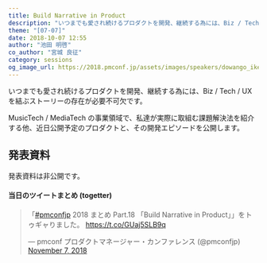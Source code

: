 ```yaml
---
title: Build Narrative in Product
description: "いつまでも愛され続けるプロダクトを開発、継続する為には、Biz / Tech / UX を結ぶストーリーの存在が必要不可欠です。MusicTech / MediaTech の事業領域で、私達が実際に取組む課題解決法を紹介する他、近日公開予定のプロダクトと、その開発エピソードを公開します。"
theme: "[07-07]"
date: 2018-10-07 12:55
author: "池田 明啓"
co_author: "宮城 良征"
category: sessions
og_image_url: https://2018.pmconf.jp/assets/images/speakers/dowango_ikeda.jpg
---
```

いつまでも愛され続けるプロダクトを開発、継続する為には、Biz / Tech / UX を結ぶストーリーの存在が必要不可欠です。

MusicTech / MediaTech の事業領域で、私達が実際に取組む課題解決法を紹介する他、近日公開予定のプロダクトと、その開発エピソードを公開します。

## 発表資料

発表資料は非公開です。

#### 当日のツイートまとめ (togetter)
<blockquote class="twitter-tweet"><p lang="ja" dir="ltr">「<a href="https://twitter.com/hashtag/pmconfjp?src=hash&amp;ref_src=twsrc%5Etfw">#pmconfjp</a> 2018 まとめ Part.18 「Build Narrative in Product」」をトゥギャりました。 <a href="https://t.co/GUaj5SLB9q">https://t.co/GUaj5SLB9q</a></p>&mdash; pmconf プロダクトマネージャー・カンファレンス (@pmconfjp) <a href="https://twitter.com/pmconfjp/status/1060026583560290306?ref_src=twsrc%5Etfw">November 7, 2018</a></blockquote> <script async src="https://platform.twitter.com/widgets.js" charset="utf-8"></script>
